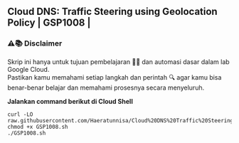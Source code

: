 **Cloud DNS: Traffic Steering using Geolocation Policy | GSP1008 |**
-
### ⚠️📚 Disclaimer

Skrip ini hanya untuk tujuan pembelajaran 🧑‍🎓 dan automasi dasar dalam lab Google Cloud.  
Pastikan kamu memahami setiap langkah dan perintah 🔍 agar kamu bisa benar-benar belajar dan memahami prosesnya secara menyeluruh.

**Jalankan command berikut di Cloud Shell**
```
curl -LO raw.githubusercontent.com/Haeratunnisa/Cloud%20DNS%20Traffic%20Steering%20using%20Geolocation%20Policy/main/GSP1008.sh
chmod +x GSP1008.sh
./GSP1008.sh
